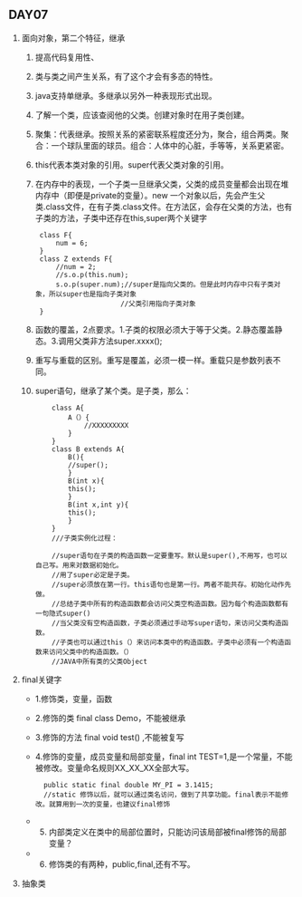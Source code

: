 DAY07
-----
1. 面向对象，第二个特征，继承  

	1. 提高代码复用性、
	2. 类与类之间产生关系，有了这个才会有多态的特性。
	3. java支持单继承。多继承以另外一种表现形式出现。
	4. 了解一个类，应该查阅他的父类。创建对象时在用子类创建。
	5. 聚集：代表继承。按照关系的紧密联系程度还分为，聚合，组合两类。聚合：一个球队里面的球员。组合：人体中的心脏，手等等，关系更紧密。
	6. this代表本类对象的引用。super代表父类对象的引用。
	7. 在内存中的表现，一个子类一旦继承父类，父类的成员变量都会出现在堆内存中（即便是private的变量）。new 一个对象以后，先会产生父类.class文件，在有子类.class文件。在方法区，会存在父类的方法，也有子类的方法，子类中还存在this,super两个关键字
		
			class F{
				num = 6;
			}
			class Z extends F{
				//num = 2;
				//s.o.p(this.num);
				s.o.p(super.num);//super是指向父类的。但是此时内存中只有子类对象，所以super也是指向子类对象
								//父类引用指向子类对象
			}
	8. 函数的覆盖，2点要求。1.子类的权限必须大于等于父类。2.静态覆盖静态。3.调用父类非方法super.xxxx();
	9. 重写与重载的区别。重写是覆盖，必须一模一样。重载只是参数列表不同。
	10. super语句，继承了某个类。是子类，那么：
				
				class A{
					A（）{
						//XXXXXXXXX
					}
				} 
				class B extends A{
					B(){
					//super();
					}
					B(int x){
					this();
					}
					B(int x,int y){
					this();
					}
				}
				///子类实例化过程：

				//super语句在子类的构造函数一定要重写。默认是super(),不用写，也可以自己写。用来对数据初始化。
				//用了super必定是子类。
				//super必须放在第一行。this语句也是第一行。两者不能共存。初始化动作先做。
				//总结子类中所有的构造函数都会访问父类空构造函数。因为每个构造函数都有一句隐式super()
				//当父类没有空构造函数，子类必须通过手动写super语句，来访问父类构造函数。
				//子类也可以通过this（）来访问本类中的构造函数。子类中必须有一个构造函数来访问父类中的构造函数。（）
				//JAVA中所有类的父类Object

2. final关键字
	- 1.修饰类，变量，函数
	- 2.修饰的类 final class Demo，不能被继承
	- 3.修饰的方法 final void test() ,不能被复写
	- 4.修饰的变量，成员变量和局部变量，final int TEST=1,是一个常量，不能被修改。变量命名规则XX_XX_XX全部大写。
			
			public static final double MY_PI = 3.1415;
			//static 修饰以后，就可以通过类名访问，做到了共享功能。final表示不能修改。就算用到一次的变量，也建议final修饰

	- 5. 内部类定义在类中的局部位置时，只能访问该局部被final修饰的局部变量？
	- 6. 修饰类的有两种，public,final,还有不写。

3. 抽象类
			